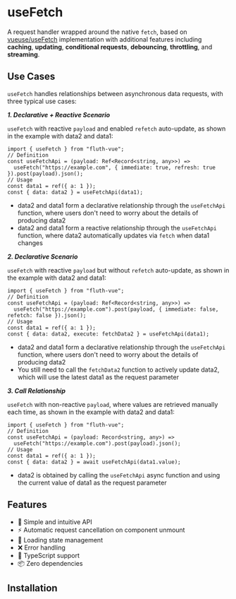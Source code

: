 # useFetch

A request handler wrapped around the native `fetch`, based on [vueuse/useFetch](https://vueuse.org/core/useFetch/) implementation with additional features including **caching**, **updating**, **conditional requests**, **debouncing**, **throttling**, and **streaming**.

## Use Cases

`useFetch` handles relationships between asynchronous data requests, with three typical use cases:

**_1. Declarative + Reactive Scenario_**

`useFetch` with reactive `payload` and enabled `refetch` auto-update, as shown in the example with data2 and data1:

```javascript{7}
import { useFetch } from "fluth-vue";
// Definition
const useFetchApi = (payload: Ref<Record<string, any>>) =>
  useFetch("https://example.com", { immediate: true, refresh: true }).post(payload).json();
// Usage
const data1 = ref({ a: 1 });
const { data: data2 } = useFetchApi(data1);
```

- data2 and data1 form a declarative relationship through the `useFetchApi` function, where users don't need to worry about the details of producing data2
- data2 and data1 form a reactive relationship through the `useFetchApi` function, where data2 automatically updates via `fetch` when data1 changes

**_2. Declarative Scenario_**

`useFetch` with reactive `payload` but without `refetch` auto-update, as shown in the example with data2 and data1:

```javascript{7}
import { useFetch } from "fluth-vue";
// Definition
const useFetchApi = (payload: Ref<Record<string, any>>) =>
  useFetch("https://example.com").post(payload, { immediate: false, refetch: false }).json();
// Usage
const data1 = ref({ a: 1 });
const { data: data2, execute: fetchData2 } = useFetchApi(data1);
```

- data2 and data1 form a declarative relationship through the `useFetchApi` function, where users don't need to worry about the details of producing data2
- You still need to call the `fetchData2` function to actively update data2, which will use the latest data1 as the request parameter

**_3. Call Relationship_**

`useFetch` with non-reactive `payload`, where values are retrieved manually each time, as shown in the example with data2 and data1:

```javascript{7}
import { useFetch } from "fluth-vue";
// Definition
const useFetchApi = (payload: Record<string, any>) =>
  useFetch("https://example.com").post(payload).json();
// Usage
const data1 = ref({ a: 1 });
const { data: data2 } = await useFetchApi(data1.value);
```

- data2 is obtained by calling the `useFetchApi` async function and using the current value of data1 as the request parameter

## Features

- 🚀 Simple and intuitive API
- ⚡️ Automatic request cancellation on component unmount
- 🔄 Loading state management
- ❌ Error handling
- 🎯 TypeScript support
- 📦 Zero dependencies

## Installation
